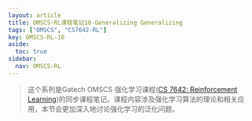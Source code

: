 ```yaml
---
layout: article
title: OMSCS-RL课程笔记10-Generalizing Generalizing
tags: ["OMSCS", "CS7642-RL"]
key: OMSCS-RL-10
aside:
  toc: true
sidebar:
  nav: OMSCS-RL
---
```


> 这个系列是Gatech OMSCS 强化学习课程([CS 7642: Reinforcement Learning](https://omscs.gatech.edu/cs-7642-reinforcement-learning))的同步课程笔记。课程内容涉及强化学习算法的理论和相关应用，本节会更加深入地讨论强化学习的泛化问题。
<!--more-->